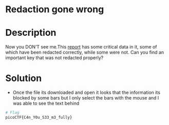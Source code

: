 # Redaction gone wrong
# Description
Now you DON’T see me.This [report](https://artifacts.picoctf.net/c/84/Financial_Report_for_ABC_Labs.pdf) has some critical data in it, some of which have been redacted correctly, while some were not. Can you find an important key that was not redacted properly?
# Solution
- Once the file its downloaded and open it looks that the information its blocked by some bars but I only select the bars with the mouse and I was able to see the text behind

``` bash
# Flag 
picoCTF{C4n_Y0u_S33_m3_fully}
```
